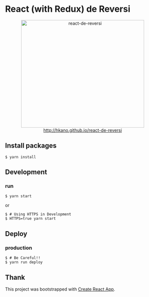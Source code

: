 # React (with Redux) de Reversi

<p align="center">
  <a href="http://hkano.github.io/react-de-reversi">
    <img alt="react-de-reversi" src="https://hkano.github.io/react-de-reversi/reversi.png" width="400" height="350">
    http://hkano.github.io/react-de-reversi
  </a>
</p>

## Install packages

```
$ yarn install
```

## Development

### run

```
$ yarn start
```

or

```
$ # Using HTTPS in Development
$ HTTPS=true yarn start
```

## Deploy

### production

```
$ # Be Careful!!
$ yarn run deploy
```

## Thank

This project was bootstrapped with [Create React App](https://github.com/facebookincubator/create-react-app).
